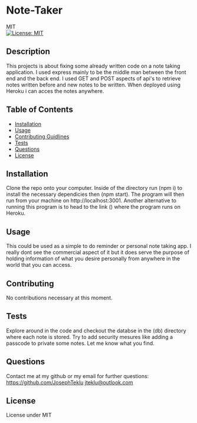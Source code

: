 # Note-Taker
  MIT<br>[![License: MIT](https://img.shields.io/badge/License-MIT-yellow.svg)](https://opensource.org/licenses/MIT)
## Description 
  This projects is about fixing some already written code on a note taking application. I used express mainly to be the middle man between the front end and the back end. I used GET and POST aspects of api's to retrieve notes written before and new notes to be written. When deployed using Heroku i can acces the notes anywhere.
## Table of Contents
 - [Installation](#installation)
 - [Usage](#usage) 
 - [Contributing Guidlines](#contributing) 
 - [Tests](#tests) 
 - [Questions](#questions) 
 - [License](#license)
## Installation 
  Clone the repo onto your computer. Inside of the directory run (npm i) to install the necessary dependicies then  (npm start). The program will then run from your machine on http://localhost:3001. Another alternative to running this program is to head to the link () where the program runs on Heroku.
## Usage 
  This could be used as a simple to do reminder or personal note taking app. I really dont see the commercial aspect of it but it does serve the purpose of holding information of what you desire personally from anywhere in the world that you can access.
## Contributing 
  No contributions necessary at this moment.
## Tests 
  Explore around in the code and checkout the databse in the (db) directory where each note is stored. Try to add security mesures like adding a passcode to private some notes. Let me know what you find.
## Questions
  Contact me at my github or my email for further questions: https://github.com/JosephTeklu jteklu@outlook.com
## License
   License under MIT
  